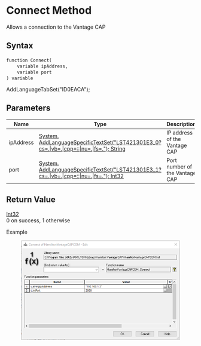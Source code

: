 # Connect Method

Allows a connection to the Vantage CAP

## Syntax

```
function Connect(
	variable ipAddress,
	variable port
) variable
```

AddLanguageTabSet("ID0EACA");

## **Parameters**

| Name      | Type                                                                                                                                               | Description                    |
| --------- | -------------------------------------------------------------------------------------------------------------------------------------------------- | ------------------------------ |
| ipAddress | [System. AddLanguageSpecificTextSet("LST421301E3\_0?cs=.\|vb=.\|cpp=::\|nu=.\|fs=."); String](https://docs.microsoft.com/dotnet/api/system.string) | IP address of the Vantage CAP  |
| port      | [System. AddLanguageSpecificTextSet("LST421301E3\_1?cs=.\|vb=.\|cpp=::\|nu=.\|fs=."); Int32](https://docs.microsoft.com/dotnet/api/system.int32)   | Port number of the Vantage CAP |

## **Return Value**

[Int32](https://docs.microsoft.com/dotnet/api/system.int32)\
0 on success, 1 otherwise

Example

<figure><img src="../../../.gitbook/assets/Untitled.png" alt=""><figcaption></figcaption></figure>

